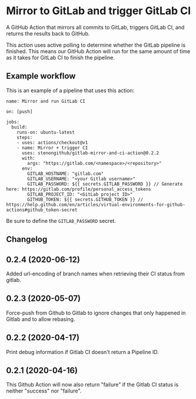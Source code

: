 # Mirror to GitLab and trigger GitLab CI

A GitHub Action that mirrors all commits to GitLab, triggers GitLab CI, and returns the results back to GitHub. 

This action uses active polling to determine whether the GitLab pipeline is finished. This means our GitHub Action will run for the same amount of time as it takes for GitLab CI to finish the pipeline. 

## Example workflow

This is an example of a pipeline that uses this action:

```workflow
name: Mirror and run GitLab CI

on: [push]

jobs:
  build:
    runs-on: ubuntu-latest
    steps:
    - uses: actions/checkout@v1
    - name: Mirror + trigger CI
      uses: stenongithub/gitlab-mirror-and-ci-action@0.2.2
      with:
        args: "https://gitlab.com/<namespace>/<repository>"
      env:
        GITLAB_HOSTNAME: "gitlab.com"
        GITLAB_USERNAME: "<your Gitlab username>"
        GITLAB_PASSWORD: ${{ secrets.GITLAB_PASSWORD }} // Generate here: https://gitlab.com/profile/personal_access_tokens
        GITLAB_PROJECT_ID: "<GitLab project ID>"
        GITHUB_TOKEN: ${{ secrets.GITHUB_TOKEN }} // https://help.github.com/en/articles/virtual-environments-for-github-actions#github_token-secret
```

Be sure to define the `GITLAB_PASSWORD` secret.

## Changelog

0.2.4 (2020-06-12)
------------------

Added url-encoding of branch names when retrieving their CI status
from gitlab.

0.2.3 (2020-05-07)
------------------

Force-push from Github to Gitlab to ignore changes that only
happened in Gitlab and to allow rebasing.

0.2.2 (2020-04-17)
------------------

Print debug information if Gitlab CI doesn't return a Pipeline ID.

0.2.1 (2020-04-16)
------------------

This Github Action will now also return "failure" if the Gitlab CI status
is neither "success" nor "failure".
